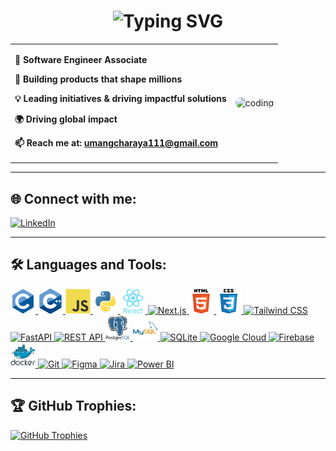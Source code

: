 <h1 align="center">
  <img src="https://readme-typing-svg.herokuapp.com?font=Fira+Code&weight=500&size=30&pause=1000&color=3498DB&width=450&lines=Hi%2C+I+am+Umang+👋;" alt="Typing SVG" />
</h1>

<div align="center">
  <table>
    <tr>
      <td style="vertical-align: middle;">
        <p><strong>🚀 Software Engineer Associate</strong></p>
        <p><strong>🔧 Building products that shape millions</strong></p>
        <p><strong>💡 Leading initiatives & driving impactful solutions</strong></p>
        <p><strong>🌍 Driving global impact</strong></p>
        <p><strong>📫 Reach me at: <a href="mailto:umangcharaya111@gmail.com">umangcharaya111@gmail.com</a></strong></p>
      </td>
      <td>
        <img src="https://cdn.dribbble.com/users/1162077/screenshots/5403918/focus-animation.gif" 
             alt="coding" 
             width="100%" 
             style="max-width: 300px; border-radius: 10px;" />
      </td>
    </tr>
  </table>
</div>

---

## 🌐 Connect with me:
<p align="left">
  <a href="https://linkedin.com/in/umang1305" target="_blank">
    <img src="https://raw.githubusercontent.com/rahuldkjain/github-profile-readme-generator/master/src/images/icons/Social/linked-in-alt.svg" 
         alt="LinkedIn" 
         height="30" width="40"/>
  </a>
</p>

---

## 🛠 Languages and Tools:
<p align="left">
  <!-- Programming Languages -->
  <a href="https://www.cprogramming.com/" target="_blank">
    <img src="https://raw.githubusercontent.com/devicons/devicon/master/icons/c/c-original.svg" 
         alt="C" width="40" height="40"/>
  </a>
  <a href="https://www.w3schools.com/cpp/" target="_blank">
    <img src="https://raw.githubusercontent.com/devicons/devicon/master/icons/cplusplus/cplusplus-original.svg" 
         alt="C++" width="40" height="40"/>
  </a>
  <a href="https://developer.mozilla.org/en-US/docs/Web/JavaScript" target="_blank">
    <img src="https://raw.githubusercontent.com/devicons/devicon/master/icons/javascript/javascript-original.svg" 
         alt="JavaScript" width="40" height="40"/>
  </a>
  <a href="https://www.python.org/" target="_blank">
    <img src="https://raw.githubusercontent.com/devicons/devicon/master/icons/python/python-original.svg" 
         alt="Python" width="40" height="40"/>
  </a>

  <!-- Frontend -->
  <a href="https://reactjs.org/" target="_blank">
    <img src="https://raw.githubusercontent.com/devicons/devicon/master/icons/react/react-original-wordmark.svg" 
         alt="React.js" width="40" height="40"/>
  </a>
  <a href="https://nextjs.org/" target="_blank">
    <img src="https://cdn.worldvectorlogo.com/logos/nextjs-2.svg" 
         alt="Next.js" width="40" height="40"/>
  </a>
  <a href="https://www.w3.org/html/" target="_blank">
    <img src="https://raw.githubusercontent.com/devicons/devicon/master/icons/html5/html5-original-wordmark.svg" 
         alt="HTML" width="40" height="40"/>
  </a>
  <a href="https://www.w3schools.com/css/" target="_blank">
    <img src="https://raw.githubusercontent.com/devicons/devicon/master/icons/css3/css3-original-wordmark.svg" 
         alt="CSS" width="40" height="40"/>
  </a>
  <a href="https://tailwindcss.com/" target="_blank">
    <img src="https://www.vectorlogo.zone/logos/tailwindcss/tailwindcss-icon.svg" 
         alt="Tailwind CSS" width="40" height="40"/>
  </a>

  <!-- Backend & APIs -->
  <a href="https://fastapi.tiangolo.com/" target="_blank">
    <img src="https://fastapi.tiangolo.com/img/logo-margin/logo-teal.png" 
         alt="FastAPI" width="40" height="40"/>
  </a>
  <a href="https://restfulapi.net/" target="_blank">
    <img src="https://www.vectorlogo.zone/logos/getpostman/getpostman-icon.svg" 
         alt="REST API" width="40" height="40"/>
  </a>

  <!-- Databases -->
  <a href="https://www.postgresql.org" target="_blank">
    <img src="https://raw.githubusercontent.com/devicons/devicon/master/icons/postgresql/postgresql-original-wordmark.svg" 
         alt="PostgreSQL" width="40" height="40"/>
  </a>
  <a href="https://www.mysql.com/" target="_blank">
    <img src="https://raw.githubusercontent.com/devicons/devicon/master/icons/mysql/mysql-original-wordmark.svg" 
         alt="MySQL" width="40" height="40"/>
  </a>
  <a href="https://www.sqlite.org/" target="_blank">
    <img src="https://www.vectorlogo.zone/logos/sqlite/sqlite-icon.svg" 
         alt="SQLite" width="40" height="40"/>
  </a>

  <!-- Cloud & DevOps -->
  <a href="https://cloud.google.com" target="_blank">
    <img src="https://www.vectorlogo.zone/logos/google_cloud/google_cloud-icon.svg" 
         alt="Google Cloud" width="40" height="40"/>
  </a>
  <a href="https://firebase.google.com/" target="_blank">
    <img src="https://www.vectorlogo.zone/logos/firebase/firebase-icon.svg" 
         alt="Firebase" width="40" height="40"/>
  </a>
  <a href="https://www.docker.com/" target="_blank">
    <img src="https://raw.githubusercontent.com/devicons/devicon/master/icons/docker/docker-original-wordmark.svg" 
         alt="Docker" width="40" height="40"/>
  </a>

  <!-- Tools -->
  <a href="https://git-scm.com/" target="_blank">
    <img src="https://www.vectorlogo.zone/logos/git-scm/git-scm-icon.svg" 
         alt="Git" width="40" height="40"/>
  </a>
  <a href="https://www.figma.com/" target="_blank">
    <img src="https://www.vectorlogo.zone/logos/figma/figma-icon.svg" 
         alt="Figma" width="40" height="40"/>
  </a>
  <a href="https://www.atlassian.com/software/jira" target="_blank">
    <img src="https://www.vectorlogo.zone/logos/atlassian_jira/atlassian_jira-icon.svg" 
         alt="Jira" width="40" height="40"/>
  </a>
  <a href="https://powerbi.microsoft.com/" target="_blank">
    <img src="https://upload.wikimedia.org/wikipedia/commons/c/cf/New_Power_BI_Logo.svg" 
         alt="Power BI" width="40" height="40"/>
  </a>
</p>

---

## 🏆 GitHub Trophies:
<p align="left">
  <a href="https://github.com/ryo-ma/github-profile-trophy">
    <img src="https://github-profile-trophy.vercel.app/?username=umang-1305" 
         alt="GitHub Trophies"/>
  </a>
</p>
